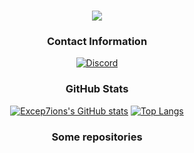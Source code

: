 <div align="center">
  
<h1 align="center"> 
  <a href="https://discord.gg/6aqpTW2pam">
    <img src="https://readme-typing-svg.herokuapp.com?size=25&lines=++Hi+there%2C+I'm+Exceptions+%F0%9F%91%8B">
  </a>
</h1>

### Contact Information 
[![Discord](https://img.shields.io/badge/Discord-Script.py%237614-5865F2?style=for-the-badge&logo=discord&logoColor=white)](https://dsc.gg/faithcommunity)

### GitHub Stats
[![Excep7ions's GitHub stats](https://github-readme-stats.vercel.app/api?username=Excep7ions&show_icons=true&theme=react&border_color=ff9c19&hide_border=true)](https://github.com/Excep7ions) [![Top Langs](https://github-readme-streak-stats.herokuapp.com/?user=Excep7ions&theme=react&border=ff9c19&hide_border=true)](https://github.com/Excep7ions)

### Some repositories
  
</div>
